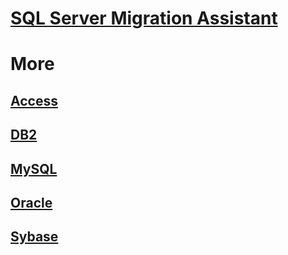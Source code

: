 # [SQL Server Migration Assistant](sql-server-migration-assistant.md)

# More
## [Access](./access/TOC.md)
## [DB2](./db2/TOC.md)
## [MySQL](./mysql/TOC.md)
## [Oracle](./oracle/TOC.md)
## [Sybase](./sybase/TOC.md)